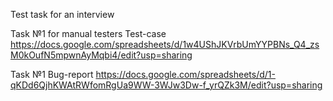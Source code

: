 Test task for an interview

Task №1 for manual testers
Test-case
https://docs.google.com/spreadsheets/d/1w4UShJKVrbUmYYPBNs_Q4_zsM0kOufN5mpwnAyMqbi4/edit?usp=sharing

Task №1
Bug-report
https://docs.google.com/spreadsheets/d/1-qKDd6QjhKWAtRWfomRgUa9WW-3WJw3Dw-f_yrQZk3M/edit?usp=sharing
